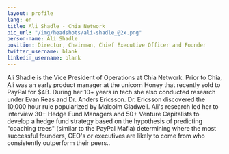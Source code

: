 ```yaml
---
layout: profile
lang: en
title: Ali Shadle - Chia Network
pic_url: "/img/headshots/ali-shadle_@2x.png"
person-name: Ali Shadle
position: Director, Chairman, Chief Executive Officer and Founder
twitter_username: blank
linkedin_username: blank
---
```


Ali Shadle is the Vice President of Operations at Chia Network. Prior to Chia, Ali was an early  product manager at the unicorn Honey that recently sold to PayPal for $4B. During her 10+ years in tech she also conducted research under Evan Reas and Dr. Anders Ericsson. Dr. Ericsson discovered the 10,000 hour rule popularized by Malcolm Gladwell. Ali's research led her to interview 30+ Hedge Fund Managers and 50+ Venture Capitalists to develop a hedge fund strategy based on the hypothesis of predicting "coaching trees" (similar to the PayPal Mafia) determining where the most successful founders, CEO's or executives are likely to come from who consistently outperform their peers..